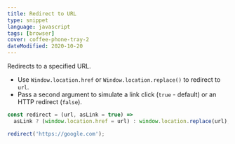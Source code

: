 ```yaml
---
title: Redirect to URL
type: snippet
language: javascript
tags: [browser]
cover: coffee-phone-tray-2
dateModified: 2020-10-20
---
```


Redirects to a specified URL.

- Use `Window.location.href` or `Window.location.replace()` to redirect to `url`.
- Pass a second argument to simulate a link click (`true` - default) or an HTTP redirect (`false`).

```js
const redirect = (url, asLink = true) =>
  asLink ? (window.location.href = url) : window.location.replace(url);

redirect('https://google.com');
```
